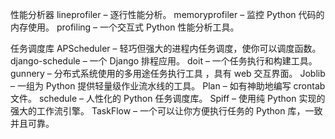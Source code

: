 性能分析器
lineprofiler – 逐行性能分析。
memoryprofiler – 监控 Python 代码的内存使用。
profiling – 一个交互式 Python 性能分析工具。

任务调度库
APScheduler – 轻巧但强大的进程内任务调度，使你可以调度函数。
django-schedule – 一个 Django 排程应用。
doit – 一个任务执行和构建工具。
gunnery – 分布式系统使用的多用途任务执行工具 ，具有 web 交互界面。
Joblib – 一组为 Python 提供轻量级作业流水线的工具。
Plan – 如有神助地编写 crontab 文件。
schedule – 人性化的 Python 任务调度库。
Spiff – 使用纯 Python 实现的强大的工作流引擎。
TaskFlow – 一个可以让你方便执行任务的 Python 库，一致并且可靠。
